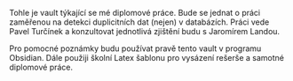 Tohle je vault týkající se mé diplomové práce. Bude se jednat o práci zaměřenou na detekci duplicitních dat (nejen) v databázích.
Práci vede Pavel Turčínek a konzultovat jednotlivá zjištění budu s Jaromírem Landou.

Pro pomocné poznámky budu používat pravě tento vault v programu Obsidian. Dále použiji školní Latex šablonu pro vysázení rešerše a samotné diplomové práce.

